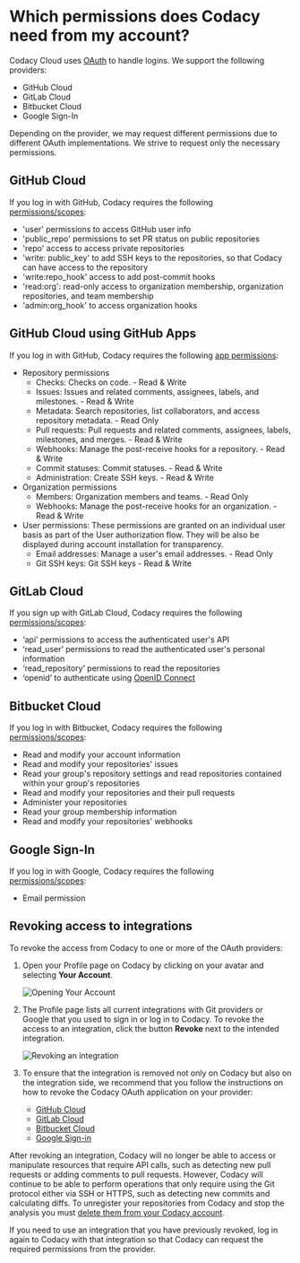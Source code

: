 # Which permissions does Codacy need from my account?

Codacy Cloud uses [OAuth](https://oauth.net/) to handle logins. We
support the following providers:

-   GitHub Cloud
-   GitLab Cloud
-   Bitbucket Cloud
-   Google Sign-In

Depending on the provider, we may request different permissions due to
different OAuth implementations. We strive to request only the necessary
permissions.

## GitHub Cloud

If you log in with GitHub, Codacy requires the following
[permissions/scopes](https://developer.github.com/apps/building-integrations/setting-up-and-registering-oauth-apps/about-scopes-for-oauth-apps/):

-   'user' permissions to access GitHub user info
-   'public\_repo' permissions to set PR status on public repositories
-   'repo' access to access private repositories
-   'write: public\_key' to add SSH keys to the repositories, so that
    Codacy can have access to the repository
-   'write:repo\_hook' access to add post-commit hooks
-   'read:org': read-only access to organization membership,
    organization repositories, and team membership
-   'admin:org\_hook' to access organization hooks

## GitHub Cloud using GitHub Apps

If you log in with GitHub, Codacy requires the following [app
permissions](https://developer.github.com/v3/apps/permissions/):

-   Repository permissions
    -   Checks: Checks on code. - Read & Write
    -   Issues: Issues and related comments, assignees, labels, and
        milestones. - Read & Write
    -   Metadata: Search repositories, list collaborators, and access
        repository metadata. - Read Only
    -   Pull requests: Pull requests and related comments, assignees,
        labels, milestones, and merges. - Read & Write
    -   Webhooks: Manage the post-receive hooks for a repository. - Read
        & Write
    -   Commit statuses: Commit statuses. - Read & Write
    -   Administration: Create SSH keys. - Read & Write
-   Organization permissions
    -   Members: Organization members and teams. - Read Only
    -   Webhooks: Manage the post-receive hooks for an organization. -
        Read & Write
-   User permissions: These permissions are granted on an individual
    user basis as part of the User authorization flow. They will be also
    be displayed during account installation for transparency.
    -   Email addresses: Manage a user's email addresses. - Read Only
    -   Git SSH keys: Git SSH keys - Read & Write

## GitLab Cloud

If you sign up with GitLab Cloud, Codacy requires the following
[permissions/scopes](https://docs.gitlab.com/ee/integration/oauth_provider.html#authorized-applications):

-   ‘api’ permissions to access the authenticated user's API
-   ‘read\_user’ permissions to read the authenticated user's personal
    information
-   ‘read\_repository’ permissions to read the repositories
-   ‘openid’ to authenticate using [OpenID
    Connect](https://docs.gitlab.com/ee/integration/openid_connect_provider.html#shared-information)

## Bitbucket Cloud

If you log in with Bitbucket, Codacy requires the following
[permissions/scopes](https://developer.atlassian.com/cloud/bitbucket/bitbucket-cloud-rest-api-scopes/):

-   Read and modify your account information
-   Read and modify your repositories' issues
-   Read your group's repository settings and read repositories
    contained within your group's repositories
-   Read and modify your repositories and their pull requests
-   Administer your repositories
-   Read your group membership information
-   Read and modify your repositories' webhooks

## Google Sign-In

If you log in with Google, Codacy requires the following
[permissions/scopes](https://developers.google.com/identity/protocols/googlescopes#google_sign-in):

-   Email permission

## Revoking access to integrations

To revoke the access from Codacy to one or more of the OAuth providers:

1.  Open your Profile page on Codacy by clicking on your avatar and
    selecting **Your Account**.

    ![Opening Your
    Account](/images/revoke-1.png)

2.  The Profile page lists all current integrations with Git providers
    or Google that you used to sign in or log in to Codacy. To revoke
    the access to an integration, click the button **Revoke** next to
    the intended integration.

    ![Revoking an
    integration](/images/revoke-2.png)

3.  To ensure that the integration is removed not only on Codacy but
    also on the integration side, we recommend that you follow the
    instructions on how to revoke the Codacy OAuth application on your
    provider:
    -   [GitHub
        Cloud](https://help.github.com/en/github/authenticating-to-github/reviewing-your-authorized-integrations)
    -   [GitLab
        Cloud](https://docs.gitlab.com/ee/integration/oauth_provider.html#authorized-applications)
    -   [Bitbucket
        Cloud](https://confluence.atlassian.com/bitbucket/bitbucket-cloud-apps-979433330.html#BitbucketCloudapps-OAuthconsumerpermissions)
    -   [Google
        Sign-in](https://support.google.com/accounts/answer/3466521#remove-access)

After revoking an integration, Codacy will no longer be able to access
or manipulate resources that require API calls, such as detecting new
pull requests or adding comments to pull requests. However, Codacy will
continue to be able to perform operations that only require using the
Git protocol either via SSH or HTTPS, such as detecting new commits and
calculating diffs. To unregister your repositories from Codacy and stop
the analysis you must [delete them from your Codacy
account](https://support.codacy.com/hc/en-us/articles/207994835-How-do-I-transfer-delete-a-repository-from-my-account-).

If you need to use an integration that you have previously revoked, log
in again to Codacy with that integration so that Codacy can request the
required permissions from the provider.
